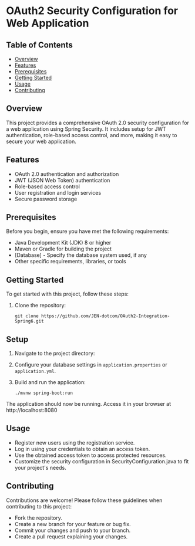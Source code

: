 # OAuth2 Security Configuration for Web Application

## Table of Contents
- [Overview](#overview)
- [Features](#features)
- [Prerequisites](#prerequisites)
- [Getting Started](#getting-started)
- [Usage](#usage)
- [Contributing](#contributing)

## Overview
This project provides a comprehensive OAuth 2.0 security configuration for a web application using Spring Security. It includes setup for JWT authentication, role-based access control, and more, making it easy to secure your web application.

## Features
- OAuth 2.0 authentication and authorization
- JWT (JSON Web Token) authentication
- Role-based access control
- User registration and login services
- Secure password storage

## Prerequisites
Before you begin, ensure you have met the following requirements:
- Java Development Kit (JDK) 8 or higher
- Maven or Gradle for building the project
- [Database] - Specify the database system used, if any
- Other specific requirements, libraries, or tools

## Getting Started
To get started with this project, follow these steps:

1. Clone the repository:
   ```shell
   git clone https://github.com/JEN-dotcom/OAuth2-Integration-Spring6.git

## Setup

1. Navigate to the project directory:

2. Configure your database settings in `application.properties` or `application.yml`.

3. Build and run the application:

   ```shell
   ./mvnw spring-boot:run
   
The application should now be running. Access it in your browser at http://localhost:8080

## Usage

- Register new users using the registration service.
- Log in using your credentials to obtain an access token.
- Use the obtained access token to access protected resources.
- Customize the security configuration in SecurityConfiguration.java to fit your project's needs.

## Contributing
Contributions are welcome! Please follow these guidelines when contributing to this project:

- Fork the repository.
- Create a new branch for your feature or bug fix.
- Commit your changes and push to your branch.
- Create a pull request explaining your changes.
